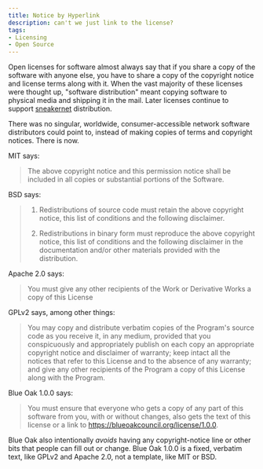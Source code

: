 ```yaml
---
title: Notice by Hyperlink
description: can't we just link to the license?
tags:
- Licensing
- Open Source
---
```


Open licenses for software almost always say that if you share a copy of the software with anyone else, you have to share a copy of the copyright notice and license terms along with it.  When the vast majority of these licenses were thought up, "software distribution" meant copying software to physical media and shipping it in the mail.  Later licenses continue to support [sneakernet](https://en.wikipedia.org/wiki/Sneakernet) distribution.

There was no singular, worldwide, consumer-accessible network software distributors could point to, instead of making copies of terms and copyright notices.  There is now.

MIT says:

> The above copyright notice and this permission notice shall be included in all copies or substantial portions of the Software.

BSD says:

> 1. Redistributions of source code must retain the above copyright notice, this list of conditions and the following disclaimer.
>
> 2. Redistributions in binary form must reproduce the above copyright notice, this list of conditions and the following disclaimer in the documentation and/or other materials provided with the distribution.

Apache 2.0 says:

> You must give any other recipients of the Work or Derivative Works a copy of this License

GPLv2 says, among other things:

> You may copy and distribute verbatim copies of the Program's source code as you receive it, in any medium, provided that you conspicuously and appropriately publish on each copy an appropriate copyright notice and disclaimer of warranty; keep intact all the notices that refer to this License and to the absence of any warranty; and give any other recipients of the Program a copy of this License along with the Program.

Blue Oak 1.0.0 says:

> You must ensure that everyone who gets a copy of any part of this software from you, with or without changes, also gets the text of this license or a link to <https://blueoakcouncil.org/license/1.0.0>.

Blue Oak also intentionally _avoids_ having any copyright-notice line or other bits that people can fill out or change.  Blue Oak 1.0.0 is a fixed, verbatim text, like GPLv2 and Apache 2.0, not a template, like MIT or BSD.
